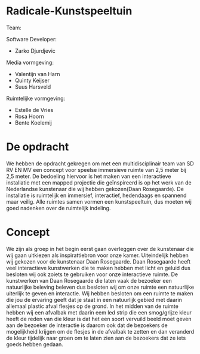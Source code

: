 # Radicale-Kunstspeeltuin
  
Team:

Software Developer:
- Zarko Djurdjevic

Media vormgeving:
- Valentijn van Harn 
- Quinty Keijser 
- Suus Harsveld

Ruimtelijke vormgeving:
- Estelle de Vries 
- Rosa Hoorn 
- Bente Koelemij

# De opdracht
We hebben de opdracht gekregen om met een multidisciplinair team van SD RV EN MV een concept voor speelse immersieve ruimte van 2,5 meter bij 2,5 meter. De bedoeling hiervoor is het maken van een interactieve installatie met een mapped projectie die geïnspireerd is op het werk van de Nederlandse kunstenaar die wij hebben gekozen(Daan Rosegaarde). De installatie is ruimtelijk en immersief, interactief, hedendaags en spannend maar veilig. Alle ruimtes samen vormen een kunstspeeltuin, dus moeten wij goed nadenken over de ruimtelijk indeling.

# Concept
We zijn als groep in het begin eerst gaan overleggen over de kunstenaar die wij gaan uitkiezen als inspirattiebron voor onze kamer. Uiteindelijk hebben wij gekozen voor de kunstenaar Daan Rosegaarde. Daan Rosegaarde heeft veel interactieve kunstwerken die te maken hebben met licht en geluid dus besloten wij ook zoiets te gebruiken voor onze interactieve ruimte. De kunstwerken van Daan Rosegaarde die laten vaak de bezoeker een natuurlijke beleving beleven dus besloten wij om onze ruimte een natuurlijke uiterlijk te geven en interactie. Wij hebben besloten om een ruimte te maken die jou de ervaring geeft dat je staat in een natuurlijk gebied met daarin allemaal plastic afval flesjes op de grond. In het midden van de ruimte hebben wij een afvalbak met daarin eem led strip die een smog/grijze kleur heeft de reden van die kleur is dat het een soort vervuild beeld moet geven aan de bezoeker de interactie is daarom ook dat de bezoekers de mogelijkheid krijgen om de flesjes in de afvalbak te zetten en dan veranderd de kleur tijdelijk naar groen om te laten zien aan de bezoekers dat ze iets goeds hebben gedaan.

